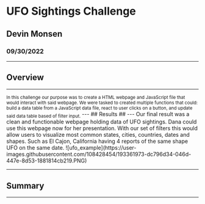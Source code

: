 # UFO Sightings Challenge
## Devin Monsen
### 09/30/2022
---
## Overview ##
---
<sub>
In this challenge our purpose was to create a HTML webpage and JavaScript file that would interact with said webpage. We were tasked to created multiple functions that could: build a data table from a JavaScript data file, react to user clicks on a button, and update said data table based of filter input. 
</sub>
---
## Results ##
---
Our final result was a clean and functionable webpage holding data of UFO sightings. Dana could use this webpage now for her presentation. With our set of filters this would allow users to visualize most common states, cities, countries, dates and shapes. Such as El Cajon, California having 4 reports of the same shape UFO on the same date.
![ufo_example](https://user-images.githubusercontent.com/108428454/193361973-dc796d34-046d-447e-8d53-1881814cb219.PNG)

---
## Summary ##
---
